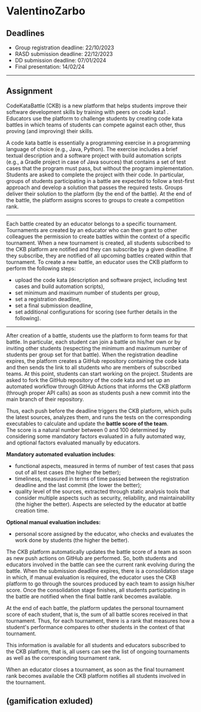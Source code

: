 # ValentinoZarbo

## Deadlines
* Group registration deadline: 22/10/2023
* RASD submission deadline: 22/12/2023
* DD submission deadline: 07/01/2024
* Final presentation: 14/02/24

----------

## Assignment

CodeKataBattle (CKB) is a new platform that helps students improve their software development skills
by training with peers on code kata1 . Educators use the platform to challenge students by creating code
kata battles in which teams of students can compete against each other, thus proving (and improving)
their skills.  


A code kata battle is essentially a programming exercise in a programming language of choice (e.g.,
Java, Python). The exercise includes a brief textual description and a software project with build
automation scripts (e.g., a Gradle project in case of Java sources) that contains a set of test cases that
the program must pass, but without the program implementation. Students are asked to complete the
project with their code. In particular, groups of students participating in a battle are expected to follow
a test-first approach and develop a solution that passes the required tests. Groups deliver their
solution to the platform (by the end of the battle). At the end of the battle, the platform assigns scores
to groups to create a competition rank.  

--------

Each battle created by an educator belongs to a specific tournament. Tournaments are created by an
educator who can then grant to other colleagues the permission to create battles within the context of
a specific tournament. When a new tournament is created, all students subscribed to the CKB platform
are notified and they can subscribe by a given deadline. If they subscribe, they are notified of all
upcoming battles created within that tournament. To create a new battle, an educator uses the CKB
platform to perform the following steps:  

* upload the code kata (description and software project, including test cases and build
automation scripts),
* set minimum and maximum number of students per group,
* set a registration deadline,
* set a final submission deadline,
* set additional configurations for scoring (see further details in the following).
------------

After creation of a battle, students use the platform to form teams for that battle. In particular, each
student can join a battle on his/her own or by inviting other students (respecting the minimum and
maximum number of students per group set for that battle). When the registration deadline expires,
the platform creates a GitHub repository containing the code kata and then sends the link to all students
who are members of subscribed teams. At this point, students can start working on the project.
Students are asked to fork the GitHub repository of the code kata and set up an automated workflow
through GitHub Actions that informs the CKB platform (through proper API calls) as soon as students
push a new commit into the main branch of their repository.  

Thus, each push before the deadline triggers the CKB platform, which pulls the latest sources, analyzes them, and runs the tests on the corresponding executables to calculate and update the **battle score of the team**.  
The score is a natural number between 0 and 100 determined by considering some mandatory factors
evaluated in a fully automated way, and optional factors evaluated manually by educators.  

**Mandatory automated evaluation includes**:
* functional aspects, measured in terms of number of test cases that pass out of all test cases (the
higher the better);
* timeliness, measured in terms of time passed between the registration deadline and the last
commit (the lower the better);
* quality level of the sources, extracted through static analysis tools that consider multiple aspects
such as security, reliability, and maintainability (the higher the better). Aspects are selected by the
educator at battle creation time.

**Optional manual evaluation includes:**
* personal score assigned by the educator, who checks and evaluates the work done by students (the
higher the better).

The CKB platform automatically updates the battle score of a team as soon as new push actions on
GitHub are performed. So, both students and educators involved in the battle can see the current rank
evolving during the battle. When the submission deadline expires, there is a consolidation stage in
which, if manual evaluation is required, the educator uses the CKB platform to go through the sources
produced by each team to assign his/her score. Once the consolidation stage finishes, all students
participating in the battle are notified when the final battle rank becomes available.  

At the end of each battle, the platform updates the personal tournament score of each student, that is,
the sum of all battle scores received in that tournament. Thus, for each tournament, there is a rank that
measures how a student's performance compares to other students in the context of that tournament.  

This information is available for all students and educators subscribed to the CKB platform, that is, all
users can see the list of ongoing tournaments as well as the corresponding tournament rank.  

When an educator closes a tournament, as soon as the final tournament rank becomes available the
CKB platform notifies all students involved in the tournament.  

(gamification exluded) 
-----------


